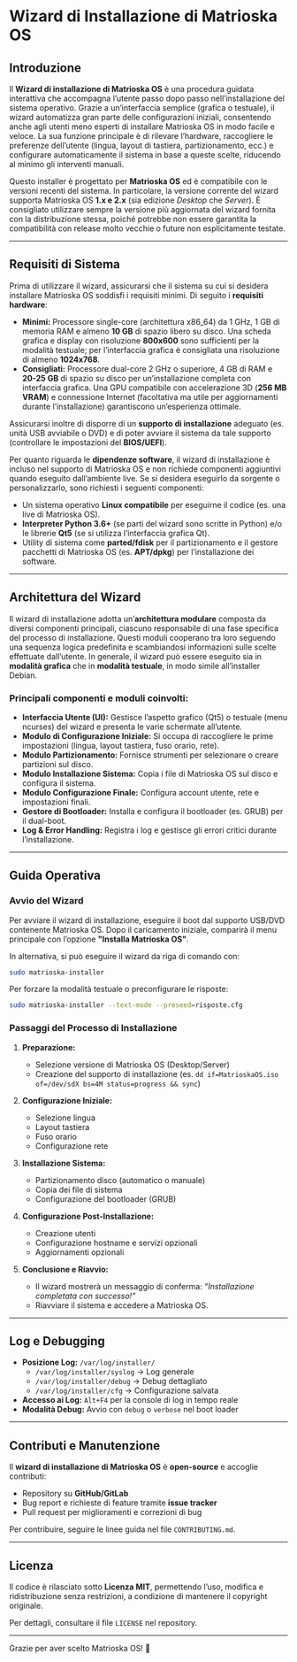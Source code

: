 # Wizard di Installazione di Matrioska OS

## Introduzione

Il **Wizard di installazione di Matrioska OS** è una procedura guidata interattiva che accompagna l’utente passo dopo passo nell’installazione del sistema operativo. Grazie a un’interfaccia semplice (grafica o testuale), il wizard automatizza gran parte delle configurazioni iniziali, consentendo anche agli utenti meno esperti di installare Matrioska OS in modo facile e veloce. La sua funzione principale è di rilevare l’hardware, raccogliere le preferenze dell’utente (lingua, layout di tastiera, partizionamento, ecc.) e configurare automaticamente il sistema in base a queste scelte, riducendo al minimo gli interventi manuali.

Questo installer è progettato per **Matrioska OS** ed è compatibile con le versioni recenti del sistema. In particolare, la versione corrente del wizard supporta Matrioska OS **1.x e 2.x** (sia edizione *Desktop* che *Server*). È consigliato utilizzare sempre la versione più aggiornata del wizard fornita con la distribuzione stessa, poiché potrebbe non essere garantita la compatibilità con release molto vecchie o future non esplicitamente testate.

---

## Requisiti di Sistema

Prima di utilizzare il wizard, assicurarsi che il sistema su cui si desidera installare Matrioska OS soddisfi i requisiti minimi. Di seguito i **requisiti hardware**:

- **Minimi:** Processore single-core (architettura x86_64) da 1 GHz, 1 GB di memoria RAM e almeno **10 GB** di spazio libero su disco. Una scheda grafica e display con risoluzione **800x600** sono sufficienti per la modalità testuale; per l’interfaccia grafica è consigliata una risoluzione di almeno **1024x768**.
- **Consigliati:** Processore dual-core 2 GHz o superiore, 4 GB di RAM e **20-25 GB** di spazio su disco per un’installazione completa con interfaccia grafica. Una GPU compatibile con accelerazione 3D (**256 MB VRAM**) e connessione Internet (facoltativa ma utile per aggiornamenti durante l’installazione) garantiscono un’esperienza ottimale.

Assicurarsi inoltre di disporre di un **supporto di installazione** adeguato (es. unità USB avviabile o DVD) e di poter avviare il sistema da tale supporto (controllare le impostazioni del **BIOS/UEFI**).

Per quanto riguarda le **dipendenze software**, il wizard di installazione è incluso nel supporto di Matrioska OS e non richiede componenti aggiuntivi quando eseguito dall’ambiente live. Se si desidera eseguirlo da sorgente o personalizzarlo, sono richiesti i seguenti componenti:

- Un sistema operativo **Linux compatibile** per eseguirne il codice (es. una live di Matrioska OS).
- **Interpreter Python 3.6+** (se parti del wizard sono scritte in Python) e/o le librerie **Qt5** (se si utilizza l’interfaccia grafica Qt).
- Utility di sistema come **parted/fdisk** per il partizionamento e il gestore pacchetti di Matrioska OS (es. **APT/dpkg**) per l’installazione dei software.

---

## Architettura del Wizard

Il wizard di installazione adotta un’**architettura modulare** composta da diversi componenti principali, ciascuno responsabile di una fase specifica del processo di installazione. Questi moduli cooperano tra loro seguendo una sequenza logica predefinita e scambiandosi informazioni sulle scelte effettuate dall’utente. In generale, il wizard può essere eseguito sia in **modalità grafica** che in **modalità testuale**, in modo simile all’installer Debian.

### **Principali componenti e moduli coinvolti:**

- **Interfaccia Utente (UI):** Gestisce l’aspetto grafico (Qt5) o testuale (menu ncurses) del wizard e presenta le varie schermate all’utente.
- **Modulo di Configurazione Iniziale:** Si occupa di raccogliere le prime impostazioni (lingua, layout tastiera, fuso orario, rete).
- **Modulo Partizionamento:** Fornisce strumenti per selezionare o creare partizioni sul disco.
- **Modulo Installazione Sistema:** Copia i file di Matrioska OS sul disco e configura il sistema.
- **Modulo Configurazione Finale:** Configura account utente, rete e impostazioni finali.
- **Gestore di Bootloader:** Installa e configura il bootloader (es. GRUB) per il dual-boot.
- **Log & Error Handling:** Registra i log e gestisce gli errori critici durante l’installazione.


---

## **Guida Operativa**

### **Avvio del Wizard**

Per avviare il wizard di installazione, eseguire il boot dal supporto USB/DVD contenente Matrioska OS. Dopo il caricamento iniziale, comparirà il menu principale con l’opzione **"Installa Matrioska OS"**.

In alternativa, si può eseguire il wizard da riga di comando con:

```bash
sudo matrioska-installer
```

Per forzare la modalità testuale o preconfigurare le risposte:

```bash
sudo matrioska-installer --text-mode --preseed=risposte.cfg
```

### **Passaggi del Processo di Installazione**

1. **Preparazione:**
   - Selezione versione di Matrioska OS (Desktop/Server)
   - Creazione del supporto di installazione (es. `dd if=MatrioskaOS.iso of=/dev/sdX bs=4M status=progress && sync`)

2. **Configurazione Iniziale:**
   - Selezione lingua
   - Layout tastiera
   - Fuso orario
   - Configurazione rete

3. **Installazione Sistema:**
   - Partizionamento disco (automatico o manuale)
   - Copia dei file di sistema
   - Configurazione del bootloader (GRUB)

4. **Configurazione Post-Installazione:**
   - Creazione utenti
   - Configurazione hostname e servizi opzionali
   - Aggiornamenti opzionali

5. **Conclusione e Riavvio:**
   - Il wizard mostrerà un messaggio di conferma: *"Installazione completata con successo!"*
   - Riavviare il sistema e accedere a Matrioska OS.

---

## **Log e Debugging**

- **Posizione Log:** `/var/log/installer/`
  - `/var/log/installer/syslog` → Log generale
  - `/var/log/installer/debug` → Debug dettagliato
  - `/var/log/installer/cfg` → Configurazione salvata
- **Accesso ai Log:** `Alt+F4` per la console di log in tempo reale
- **Modalità Debug:** Avvio con `debug` o `verbose` nel boot loader

---

## **Contributi e Manutenzione**

Il **wizard di installazione di Matrioska OS** è **open-source** e accoglie contributi:

- Repository su **GitHub/GitLab**
- Bug report e richieste di feature tramite **issue tracker**
- Pull request per miglioramenti e correzioni di bug

Per contribuire, seguire le linee guida nel file `CONTRIBUTING.md`.

---

## **Licenza**

Il codice è rilasciato sotto **Licenza MIT**, permettendo l’uso, modifica e ridistribuzione senza restrizioni, a condizione di mantenere il copyright originale.

Per dettagli, consultare il file `LICENSE` nel repository.

---

Grazie per aver scelto Matrioska OS! 🚀

